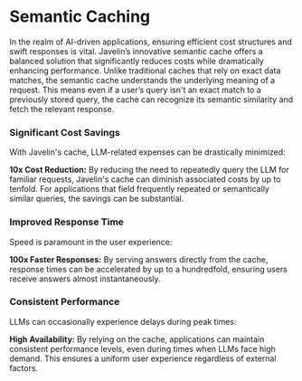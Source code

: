 # Semantic Caching

In the realm of AI-driven applications, ensuring efficient cost structures and swift responses is vital. Javelin’s innovative semantic cache offers a balanced solution that significantly reduces costs while dramatically enhancing performance. Unlike traditional caches that rely on exact data matches, the semantic cache understands the underlying meaning of a request. This means even if a user’s query isn't an exact match to a previously stored query, the cache can recognize its semantic similarity and fetch the relevant response.

### Significant Cost Savings
With Javelin's cache, LLM-related expenses can be drastically minimized:

**10x Cost Reduction:** By reducing the need to repeatedly query the LLM for familiar requests, Javelin's cache can diminish associated costs by up to tenfold. For applications that field frequently repeated or semantically similar queries, the savings can be substantial.

### Improved Response Time
Speed is paramount in the user experience:

**100x Faster Responses:** By serving answers directly from the cache, response times can be accelerated by up to a hundredfold, ensuring users receive answers almost instantaneously.

### Consistent Performance
LLMs can occasionally experience delays during peak times:

**High Availability:** By relying on the cache, applications can maintain consistent performance levels, even during times when LLMs face high demand. This ensures a uniform user experience regardless of external factors.

